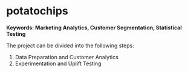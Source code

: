 # potatochips

**Keywords: Marketing Analytics, Customer Segmentation, Statistical Testing**

The project can be divided into the following steps:
1. Data Preparation and Customer Analytics
2. Experimentation and Uplift Testing
